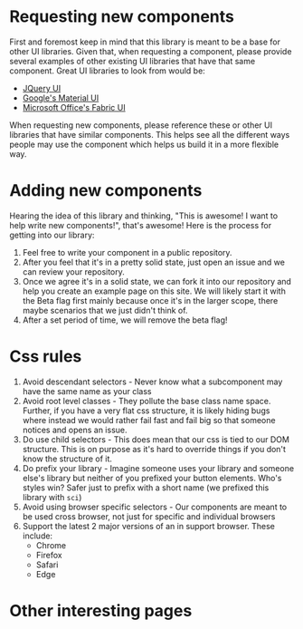 
# Requesting new components
First and foremost keep in mind that this library is meant to be a base for other UI libraries. Given that, when requesting a component, please provide several examples of other existing UI libraries that have that same component. Great UI libraries to look from would be:
 - [JQuery UI](https://jqueryui.com/)
 - [Google's Material UI](www.material-ui.com/)
 - [Microsoft Office's Fabric UI](https://developer.microsoft.com/en-us/fabric#/components)

When requesting new components, please reference these or other UI libraries that have similar components. This helps see all the different ways people may use the component which helps us build it in a more flexible way.

# Adding new components
Hearing the idea of this library and thinking, "This is awesome! I want to help write new components!", that's awesome! Here is the process for getting into our library:
1. Feel free to write your component in a public repository.
1. After you feel that it's in a pretty solid state, just open an issue and we can review your repository.
1. Once we agree it's in a solid state, we can fork it into our repository and help you create an example page on this site. We will likely start it with the Beta flag first mainly because once it's in the larger scope, there maybe scenarios that we just didn't think of.
1. After a set period of time, we will remove the beta flag!

# Css rules
1. Avoid descendant selectors - Never know what a subcomponent may have the same name as your class
1. Avoid root level classes - They pollute the base class name space. Further, if you have a very flat css structure, it is likely hiding bugs where instead we would rather fail fast and fail big so that someone notices and opens an issue.
1. Do use child selectors - This does mean that our css is tied to our DOM structure. This is on purpose as it's hard to override things if you don't know the structure of it.
1. Do prefix your library - Imagine someone uses your library and someone else's library but neither of you prefixed your button elements. Who's styles win? Safer just to prefix with a short name (we prefixed this library with `sci`)
1. Avoid using browser specific selectors - Our components are meant to be used cross browser, not just for specific and individual browsers
1. Support the latest 2 major versions of an in support browser. These include:
    - Chrome
    - Firefox
    - Safari
    - Edge

# Other interesting pages
